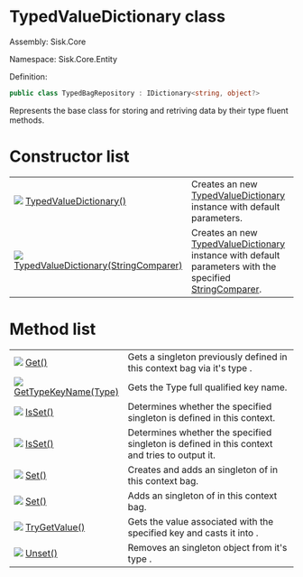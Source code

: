 <!--

Copyrights 2023 Sisk Framework - CypherPotato
Published under MIT license

!!! DO NOT EDIT THIS FILE !!!
This file was generated by a tool in the Sisk package. To edit the information in this documentation,
edit the XML documentation present in the Sisk source code.

-->

# TypedValueDictionary class
Assembly: Sisk.Core

Namespace: Sisk.Core.Entity

Definition:

```cs
public class TypedBagRepository : IDictionary<string, object?>
```

Represents the base class for storing and retriving data by their type fluent methods.


# Constructor list

<table>
    <tbody>
<tr>
    <td style="width: 33%">
        <img class="icon" src="/assets/img/icons/constructor.svg">
        <a href="/spec/Sisk.Core.Entity.TypedValueDictionary.TypedValueDictionary().md">
            TypedValueDictionary()
        </a>
    </td>
    <td>
        Creates an new <a href="/spec/Sisk.Core.Entity.TypedValueDictionary.md">TypedValueDictionary</a> instance with default parameters.
    </td>
</tr>
<tr>
    <td style="width: 33%">
        <img class="icon" src="/assets/img/icons/constructor.svg">
        <a href="/spec/Sisk.Core.Entity.TypedValueDictionary.TypedValueDictionary(StringComparer).md">
            TypedValueDictionary(StringComparer)
        </a>
    </td>
    <td>
        Creates an new <a href="/spec/Sisk.Core.Entity.TypedValueDictionary.md">TypedValueDictionary</a> instance with default parameters with the specified <a href="https://learn.microsoft.com/en-us/dotnet/api/System.StringComparer">StringComparer</a>.
    </td>
</tr>
    </tbody>
</table>

# Method list

<table>
    <tbody>
<tr>
    <td style="width: 33%">
        <img class="icon" src="/assets/img/icons/method.svg">
        <a href="/spec/Sisk.Core.Entity.TypedValueDictionary.Get().md">
            Get()
        </a>
    </td>
    <td>
        Gets a singleton previously defined in this context bag via it's type <typeparamref name="T" />.
    </td>
</tr>
<tr>
    <td style="width: 33%">
        <img class="icon" src="/assets/img/icons/method.svg">
        <a href="/spec/Sisk.Core.Entity.TypedValueDictionary.GetTypeKeyName(Type).md">
            GetTypeKeyName(Type)
        </a>
    </td>
    <td>
        Gets the Type full qualified key name.
    </td>
</tr>
<tr>
    <td style="width: 33%">
        <img class="icon" src="/assets/img/icons/method.svg">
        <a href="/spec/Sisk.Core.Entity.TypedValueDictionary.IsSet().md">
            IsSet()
        </a>
    </td>
    <td>
        Determines whether the specified <typeparamref name="T" /> singleton is defined in this context.
    </td>
</tr>
<tr>
    <td style="width: 33%">
        <img class="icon" src="/assets/img/icons/method.svg">
        <a href="/spec/Sisk.Core.Entity.TypedValueDictionary.IsSet().md">
            IsSet()
        </a>
    </td>
    <td>
        Determines whether the specified <typeparamref name="T" /> singleton is defined in this context and tries to output it.
    </td>
</tr>
<tr>
    <td style="width: 33%">
        <img class="icon" src="/assets/img/icons/method.svg">
        <a href="/spec/Sisk.Core.Entity.TypedValueDictionary.Set().md">
            Set()
        </a>
    </td>
    <td>
        Creates and adds an singleton of <typeparamref name="T" /> in this context bag.
    </td>
</tr>
<tr>
    <td style="width: 33%">
        <img class="icon" src="/assets/img/icons/method.svg">
        <a href="/spec/Sisk.Core.Entity.TypedValueDictionary.Set().md">
            Set()
        </a>
    </td>
    <td>
        Adds an singleton of <typeparamref name="T" /> in this context bag.
    </td>
</tr>
<tr>
    <td style="width: 33%">
        <img class="icon" src="/assets/img/icons/method.svg">
        <a href="/spec/Sisk.Core.Entity.TypedValueDictionary.TryGetValue().md">
            TryGetValue()
        </a>
    </td>
    <td>
        Gets the value associated with the specified key and casts it into <typeparamref name="TResult" />.
    </td>
</tr>
<tr>
    <td style="width: 33%">
        <img class="icon" src="/assets/img/icons/method.svg">
        <a href="/spec/Sisk.Core.Entity.TypedValueDictionary.Unset().md">
            Unset()
        </a>
    </td>
    <td>
        Removes an singleton object from it's type <typeparamref name="T" />.
    </td>
</tr>
    </tbody>
</table>
